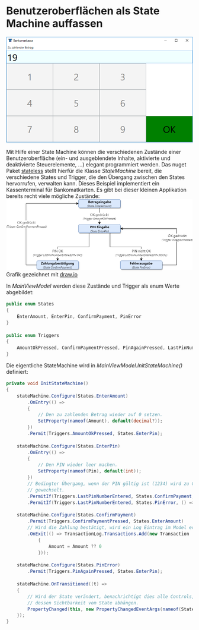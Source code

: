 # Benutzeroberflächen als State Machine auffassen
![Cash App Ui](CashAppUi.png)

Mit Hilfe einer State Machine können die verschiedenen Zustände einer Benutzeroberfläche (ein- und ausgeblendete Inhalte, 
aktivierte und deaktivierte Steuerelemente, ...) elegant programmiert werden. Das nuget Paket [stateless] stellt hierfür die Klasse 
*StateMachine* bereit, die verschiedene States und Trigger, die den Übergang zwischen den States hervorrufen, verwalten kann. 
Dieses Beispiel implementiert ein Kassenterminal für Bankomatkarten. Es gibt bei dieser kleinen Applikation bereits recht viele 
mögliche Zustände:
![Cash App State Diagram](CashAppStateDiagram.png)
Grafik gezeichnet mit [draw.io]

In *MainViewModel* werden diese Zustände und Trigger als enum Werte abgebildet:
```c#
public enum States
{
    EnterAmount, EnterPin, ConfirmPayment, PinError
}

public enum Triggers
{
    AmountOkPressed, ConfirmPaymentPressed, PinAgainPressed, LastPinNumberEntered
}
```

Die eigentliche StateMachine wird in *MainViewModel.InitStateMachine()* definiert:
```c#
private void InitStateMachine()
{
    stateMachine.Configure(States.EnterAmount)
        .OnEntry(() =>
        {
            // Den zu zahlenden Betrag wieder auf 0 setzen.
            SetProperty(nameof(Amount), default(decimal?));
        })
        .Permit(Triggers.AmountOkPressed, States.EnterPin);

    stateMachine.Configure(States.EnterPin)
        .OnEntry(() =>
        {
            // Den PIN wieder leer machen.
            SetProperty(nameof(Pin), default(int));
        })
        // Bedingter Übergang, wenn der PIN gültig ist (1234) wird zu ConfirmPayment
        // gewechselt.
        .PermitIf(Triggers.LastPinNumberEntered, States.ConfirmPayment, () => Pin == 1234)
        .PermitIf(Triggers.LastPinNumberEntered, States.PinError, () => Pin != 1234);

    stateMachine.Configure(States.ConfirmPayment)
        .Permit(Triggers.ConfirmPaymentPressed, States.EnterAmount)
        // Wird die Zahlung bestätigt, wird ein Log Eintrag im Model erstellt.
        .OnExit(() => TransactionLog.Transactions.Add(new Transaction
            {
                Amount = Amount ?? 0
            }));

    stateMachine.Configure(States.PinError)
        .Permit(Triggers.PinAgainPressed, States.EnterPin);

    stateMachine.OnTransitioned((t) =>
    {
        // Wird der State verändert, benachrichtigt dies alle Controls, 
        // dessen Sichtbarkeit vom State abhängen.
        PropertyChanged(this, new PropertyChangedEventArgs(nameof(State)));
    });
}
```
[stateless]: https://www.nuget.org/packages/Stateless/
[draw.io]: https://www.draw.io/
